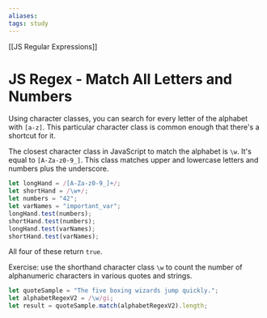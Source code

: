 ```yaml
---
aliases:
tags: study
---
```

[[JS Regular Expressions]]
# JS Regex - Match All Letters and Numbers
Using character classes, you can search for every letter of the alphabet with `[a-z]`. This particular character class is common enough that there's a shortcut for it.

The closest character class in JavaScript to match the alphabet is `\w`. It's equal to `[A-Za-z0-9_]`. This class matches upper and lowercase letters and numbers plus the underscore.

```js
let longHand = /[A-Za-z0-9_]+/;
let shortHand = /\w+/;
let numbers = "42";
let varNames = "important_var";
longHand.test(numbers);
shortHand.test(numbers);
longHand.test(varNames);
shortHand.test(varNames);
```

All four of these return `true`.

Exercise: use the shorthand character class `\w` to count the number of alphanumeric characters in various quotes and strings.

```js
let quoteSample = "The five boxing wizards jump quickly.";
let alphabetRegexV2 = /\w/gi;
let result = quoteSample.match(alphabetRegexV2).length;
```